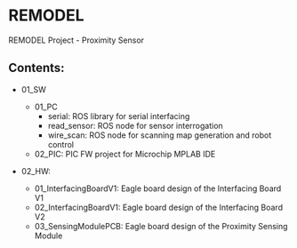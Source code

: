 # REMODEL
REMODEL Project - Proximity Sensor

## Contents: ##
* 01_SW
    * 01_PC 
        * serial: ROS library for serial interfacing
        * read_sensor: ROS node for sensor interrogation
        * wire_scan: ROS node for scanning map generation and robot control
    * 02_PIC: PIC FW project for Microchip MPLAB IDE

* 02_HW:
    * 01_InterfacingBoardV1: Eagle board design of the Interfacing Board V1
    * 02_InterfacingBoardV1: Eagle board design of the Interfacing Board V2
    * 03_SensingModulePCB: Eagle board design of the Proximity Sensing Module
